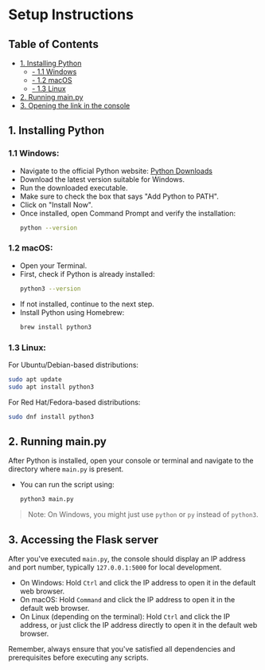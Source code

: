 # Setup Instructions

## Table of Contents
- [1. Installing Python](#1-installing-python)
  * [- 1.1 Windows](#11-windows)
  * [- 1.2 macOS](#12-macos)
  * [- 1.3 Linux](#13-linux)
- [2. Running main.py](#2-running-mainpy)
- [3. Opening the link in the console](#3-opening-the-link-in-the-console)

## 1. Installing Python

### 1.1 Windows:
- Navigate to the official Python website: [Python Downloads](https://www.python.org/downloads/)
- Download the latest version suitable for Windows.
- Run the downloaded executable.
- Make sure to check the box that says "Add Python to PATH".
- Click on "Install Now".
- Once installed, open Command Prompt and verify the installation:
  ```bash
  python --version
  ```

### 1.2 macOS:
- Open your Terminal.
- First, check if Python is already installed:
  ```bash
  python3 --version
  ```
- If not installed, continue to the next step.
- Install Python using Homebrew:
  ```bash
  brew install python3
  ```

### 1.3 Linux:
For Ubuntu/Debian-based distributions:
  ```bash
  sudo apt update
  sudo apt install python3
  ```
For Red Hat/Fedora-based distributions:
  ```bash
  sudo dnf install python3
  ```

## 2. Running main.py
After Python is installed, open your console or terminal and navigate to the directory where `main.py` is present.
- You can run the script using:
  ```bash
  python3 main.py
  ```
> Note: On Windows, you might just use `python` or `py` instead of `python3`.

## 3. Accessing the Flask server
After you've executed `main.py`, the console should display an IP address and port number, typically `127.0.0.1:5000` for local development.

- On Windows: Hold `Ctrl` and click the IP address to open it in the default web browser.
- On macOS: Hold `Command` and click the IP address to open it in the default web browser.
- On Linux (depending on the terminal): Hold `Ctrl` and click the IP address, or just click the IP address directly to open it in the default web browser.

Remember, always ensure that you've satisfied all dependencies and prerequisites before executing any scripts.
